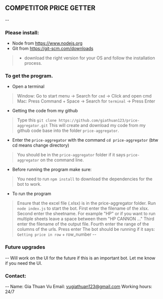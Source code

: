 ## COMPETITOR PRICE GETTER
--
### Please install:
- Node from https://www.nodejs.org
- Git from https://git-scm.com/downloads 
> - download the right version for your OS and follow the installation process.

### To get the program.
- Open a terminal
> Window: Go to start menu -> Search for `cmd` -> Click and open cmd
> Mac: Press Command + Space -> Search for `terminal` -> Press Enter
- Getting the code from my github
> Type this `git clone https://github.com/giathuan123/price-aggregator.git`
> This will create and download my code from my github code base into the folder `price-aggregator`.
- Enter the `price-aggregator` with the command `cd price-aggregator` (btw cd means change directory) 
> You should be in the `price-aggregator` folder if it says `price-aggregator` on the command line.
- Before running the program make sure:
> You need to run `npm install` to download the dependencies for the bot to work.
- To run the program
> Ensure that the excel file (.xlsx) is in the price-aggregator folder.
> Run `node index.js` to start the bot.
> First enter the filename of the xlsx.
> Second enter the sheetname. For example "HP" or if you want to run multiple sheets leave a space between them "HP CANNON ..."
> Third enter the filename of the output file.
> Fourth enter the range of the columns of the urls.
> Press enter
> The bot should be running if it says: `Getting price in row` + row_number
--
### Future upgrades
--
Will work on the UI for the future if this is an important bot. Let me know if you need the UI.
### Contact:
--
Name: Gia Thuan Vu
Email: vugiathuan123@gmail.com
Working hours: 24/7
